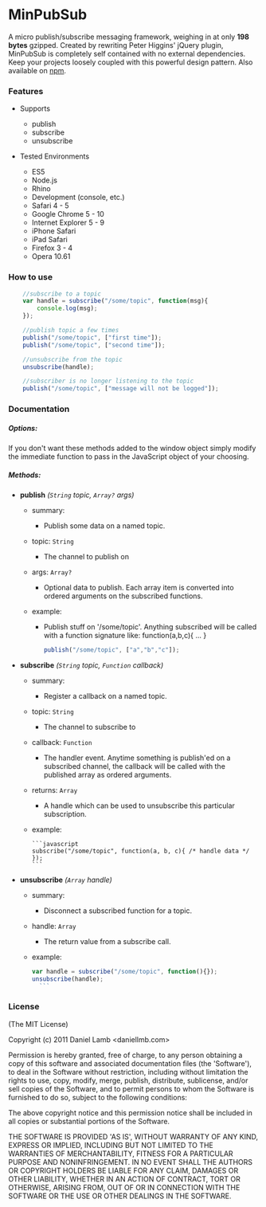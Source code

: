 MinPubSub
=========

A micro publish/subscribe messaging framework, weighing in at only **198 bytes** gzipped. Created by rewriting Peter Higgins' jQuery plugin, MinPubSub is completely self contained with no external dependencies. Keep your projects loosely coupled with this powerful design pattern. Also available on [npm](https://www.npmjs.com/package/minpubsub).

### Features

- Supports
	- publish
	- subscribe
	- unsubscribe

- Tested Environments
	- ES5
	- Node.js
	- Rhino
	- Development (console, etc.) 
	- Safari 4 - 5
	- Google Chrome 5 - 10
	- Internet Explorer 5 - 9
	- iPhone Safari
	- iPad Safari
	- Firefox 3 - 4
	- Opera 10.61

### How to use

```javascript
	//subscribe to a topic
	var handle = subscribe("/some/topic", function(msg){
		console.log(msg);
	});

	//publish topic a few times
	publish("/some/topic", ["first time"]);
	publish("/some/topic", ["second time"]);

	//unsubscribe from the topic
	unsubscribe(handle);

	//subscriber is no longer listening to the topic
	publish("/some/topic", ["message will not be logged"]);
```

### Documentation 

##### Options:

If you don't want these methods added to the window object simply modify the immediate function to pass in the JavaScript object of your choosing.

##### Methods:

- **publish** *(`String` topic, `Array?` args)*

	- summary: 
		- Publish some data on a named topic.
	
	- topic: `String`
		- The channel to publish on
	
	- args: `Array?`
		- Optional data to publish. Each array item is converted into ordered arguments on the subscribed functions. 
	
	- example:
		- Publish stuff on '/some/topic'. Anything subscribed will be called with a function signature like: function(a,b,c){ ... }

		  ```javascript
		  publish("/some/topic", ["a","b","c"]);
		  ```

- **subscribe** *(`String` topic, `Function` callback)*

	- summary:
		- Register a callback on a named topic.

	- topic: `String`
		- The channel to subscribe to

	- callback: `Function`
		- The handler event. Anytime something is publish'ed on a subscribed channel, the callback will be called with the published array as ordered arguments.

	- returns: `Array`
		- A handle which can be used to unsubscribe this particular subscription.

	- example:

		  ```javascript
		  subscribe("/some/topic", function(a, b, c){ /* handle data */ });
		  ```

- **unsubscribe** *(`Array` handle)*

	- summary:
		- Disconnect a subscribed function for a topic.

	- handle: `Array`
		- The return value from a subscribe call.
	
	- example:

		```javascript
		var handle = subscribe("/some/topic", function(){});
		unsubscribe(handle);
		  ```


### License 

(The MIT License)

Copyright (c) 2011 Daniel Lamb <daniellmb.com>

Permission is hereby granted, free of charge, to any person obtaining
a copy of this software and associated documentation files (the
'Software'), to deal in the Software without restriction, including
without limitation the rights to use, copy, modify, merge, publish,
distribute, sublicense, and/or sell copies of the Software, and to
permit persons to whom the Software is furnished to do so, subject to
the following conditions:

The above copyright notice and this permission notice shall be
included in all copies or substantial portions of the Software.

THE SOFTWARE IS PROVIDED 'AS IS', WITHOUT WARRANTY OF ANY KIND,
EXPRESS OR IMPLIED, INCLUDING BUT NOT LIMITED TO THE WARRANTIES OF
MERCHANTABILITY, FITNESS FOR A PARTICULAR PURPOSE AND NONINFRINGEMENT.
IN NO EVENT SHALL THE AUTHORS OR COPYRIGHT HOLDERS BE LIABLE FOR ANY
CLAIM, DAMAGES OR OTHER LIABILITY, WHETHER IN AN ACTION OF CONTRACT,
TORT OR OTHERWISE, ARISING FROM, OUT OF OR IN CONNECTION WITH THE
SOFTWARE OR THE USE OR OTHER DEALINGS IN THE SOFTWARE.
